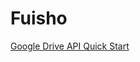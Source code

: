 # Fuisho

[Google Drive API Quick Start](https://developers.google.com/drive/api/v3/quickstart/nodejs)
